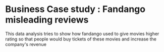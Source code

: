 # Business Case study : Fandango misleading reviews
This data analysis tries to show how fandango used to give movies higher rating so that people would buy tickets of these movies and increase the company's revenue
